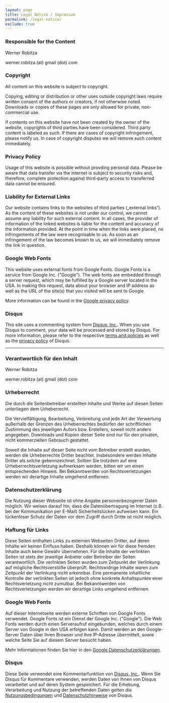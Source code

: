 ```yaml
---
layout: page
title: Legal Notice / Impressum
permalink: /legal-notice/
exclude: true
---
```


### Responsible for the Content

Werner Robitza

werner.robitza (at) gmail (dot) com

### Copyright

All content on this website is subject to copyright.

Copying, editing or distribution or other uses outside copyright laws require written consent of the authors or creators, if not otherwise noted. Downloads or copies of these pages are only allowed for private, non-commercial use.

If contents on this website have not been created by the owner of the website, copyrights of third parties have been considered. Third party content is labeled as such. If there are cases of copyright infringement, please notify us. In case of copyright disputes we will remove such content immediately.

### Privacy Policy

Usage of this website is possible without provding personal data. Please be aware that data transfer via the internet is subject to security risks and, therefore, complete protection against third-party access to transferred data cannot be ensured.

### Liability for External Links

Our website contains links to the websites of third parties („external links“). As the content of these websites is not under our control, we cannot assume any liability for such external content. In all cases, the provider of information of the linked websites is liable for the content and accuracy of the information provided. At the point in time when the links were placed, no infringements of the law were recognisable to us. As soon as an infringement of the law becomes known to us, we will immediately remove the link in question.

### Google Web Fonts

This website uses external fonts from Google Fonts. Google Fonts is a service from Google Inc. ("Google"). The web fonts are embedded through a server request, which may be fulfilled by a Google server located in the USA. In making this request, data about your browser and IP address as well as the URL of the site(s) that you visited will be sent to Google

More information can be found in the <a href="https://www.google.com/policies/privacy">Google privacy policy</a>.

### Disqus

This site uses a commenting system from [Disqus, Inc.](https://disqus.com/). When you use Disqus to comment, your data will be processed and stored by Disqus. For more information, please refer to the respective [terms and policies](https://help.disqus.com/terms-and-policies/terms-of-service) as well as the [privacy policy](https://help.disqus.com/terms-and-policies/disqus-privacy-policy) of Disqus.

------------

### Verantwortlich für den Inhalt

Werner Robitza

werner.robitza (at) gmail (dot) com

### Urheberrecht

Die durch die Seitenbetreiber erstellten Inhalte und Werke auf diesen Seiten unterliegen dem Urheberrecht.

Die Vervielfältigung, Bearbeitung, Verbreitung und jede Art der Verwertung außerhalb der Grenzen des Urheberrechtes bedürfen der schriftlichen Zustimmung des jeweiligen Autors bzw. Erstellers, soweit nicht anders angegeben. Downloads und Kopien dieser Seite sind nur für den privaten, nicht kommerziellen Gebrauch gestattet.

Soweit die Inhalte auf dieser Seite nicht vom Betreiber erstellt wurden, werden die Urheberrechte Dritter beachtet. Insbesondere werden Inhalte Dritter als solche gekennzeichnet. Sollten Sie trotzdem auf eine Urheberrechtsverletzung aufmerksam werden, bitten wir um einen entsprechenden Hinweis. Bei Bekanntwerden von Rechtsverletzungen werden wir derartige Inhalte umgehend entfernen.

### Datenschutzerklärung

Die Nutzung dieser Webseite ist ohne Angabe personenbezogener Daten möglich. Wir weisen darauf hin, dass die Datenübertragung im Internet (z.B. bei der Kommunikation per E-Mail) Sicherheitslücken aufweisen kann. Ein lückenloser Schutz der Daten vor dem Zugriff durch Dritte ist nicht möglich.

### Haftung für Links

Diese Seiten enthalten Links zu externen Webseiten Dritter, auf deren Inhalte wir keinen Einfluss haben. Deshalb können wir für diese fremden Inhalte auch keine Gewähr übernehmen. Für die Inhalte der verlinkten Seiten ist stets der jeweilige Anbieter oder Betreiber der Seiten verantwortlich. Die verlinkten Seiten wurden zum Zeitpunkt der Verlinkung auf mögliche Rechtsverstöße überprüft. Rechtswidrige Inhalte waren zum Zeitpunkt der Verlinkung nicht erkennbar. Eine permanente inhaltliche Kontrolle der verlinkten Seiten ist jedoch ohne konkrete Anhaltspunkte einer Rechtsverletzung nicht zumutbar. Bei Bekanntwerden von Rechtsverletzungen werden wir derartige Links umgehend entfernen.

### Google Web Fonts

Auf dieser Internetseite werden externe Schriften von Google Fonts verwendet. Google Fonts ist ein Dienst der Google Inc. ("Google"). Die Web Fonts werden durch einen Serveraufruf eingebunden, welches durch einem Server von Google in den USA erfolgen kann. Damit werden an den Google-Server Daten über Ihren Browser und Ihre IP-Adresse übermittelt, sowie welche Seite Sie auf diesem Server besucht haben.

Mehr Informationen finden Sie hier in den <a href="https://www.google.com/policies/privacy">Google Datenschutzerklärungen</a>.

### Disqus

Diese Seite verwendet eine Kommentarfunktion von [Disqus, Inc.](https://disqus.com/). Wenn Sie Disqus für Kommentare verwenden, werden Daten von Ihnen von Disqus verarbeitet und auf deren System gespeichert. Für die Erhebung, Verarbeitung und Nutzung der betreffenden Daten gelten die [Nutzungsbedingungen](https://help.disqus.com/terms-and-policies/terms-of-service) und [Datenschutzhinweise](https://help.disqus.com/terms-and-policies/disqus-privacy-policy) von Disqus.